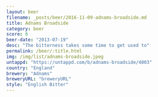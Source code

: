 ```yaml
---
layout: beer
filename: _posts/beer/2016-11-09-adnams-broadside.md
title: Adnams Broadside
category: beer
score: 6
beer-date: "2013-07-19"
desc: "The bitterness takes some time to get used to"
permalink: /beer/:title.html
img: /img/list/adnams-broadside.jpeg
untappd: "https://untappd.com/b/adnams-broadside/4003"
country: "England"
brewery: "Adnams"
breweryURL: "breweryURL"
style: "English Bitter"
---
```

